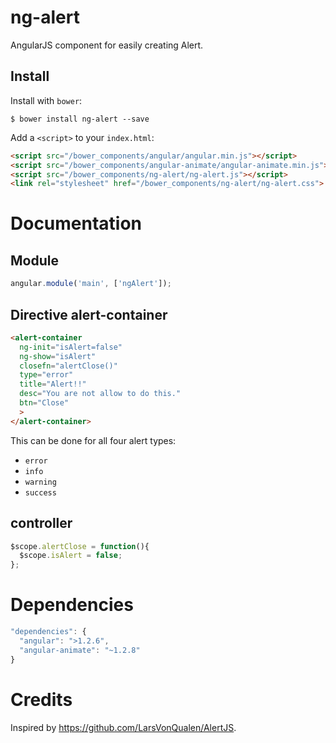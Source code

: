 # ng-alert

AngularJS component for easily creating Alert. 

## Install

Install with `bower`:

```shell
$ bower install ng-alert --save
```

Add a `<script>` to your `index.html`:

```html
<script src="/bower_components/angular/angular.min.js"></script>
<script src="/bower_components/angular-animate/angular-animate.min.js"></script>
<script src="/bower_components/ng-alert/ng-alert.js"></script>
<link rel="stylesheet" href="/bower_components/ng-alert/ng-alert.css">
```

# Documentation

## Module

```js
angular.module('main', ['ngAlert']);
```

## Directive alert-container 

```html
<alert-container 
  ng-init="isAlert=false"
  ng-show="isAlert" 
  closefn="alertClose()" 
  type="error" 
  title="Alert!!" 
  desc="You are not allow to do this."
  btn="Close"
  >
</alert-container>
```

This can be done for all four alert types: 
- `error`
- `info`
- `warning`
- `success`

## controller

```js
$scope.alertClose = function(){
  $scope.isAlert = false;
};
```

# Dependencies

```js
"dependencies": {
  "angular": ">1.2.6",
  "angular-animate": "~1.2.8"
}
```

# Credits
Inspired by https://github.com/LarsVonQualen/AlertJS.